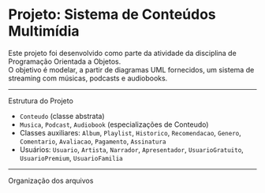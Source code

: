 # Projeto: Sistema de Conteúdos Multimídia 

Este projeto foi desenvolvido como parte da atividade da disciplina de Programação Orientada a Objetos.  
O objetivo é modelar, a partir de diagramas UML fornecidos, um sistema de streaming com músicas, podcasts e audiobooks.

---

 Estrutura do Projeto

- `Conteudo` (classe abstrata)  
- `Musica`, `Podcast`, `Audiobook` (especializações de Conteudo)  
- Classes auxiliares: `Album`, `Playlist`, `Historico`, `Recomendacao`, `Genero`, `Comentario`, `Avaliacao`, `Pagamento`, `Assinatura`  
- Usuários: `Usuario`, `Artista`, `Narrador`, `Apresentador`, `UsuarioGratuito`, `UsuarioPremium`, `UsuarioFamilia`

---

Organização dos arquivos

